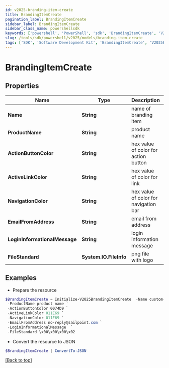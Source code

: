 ```yaml
---
id: v2025-branding-item-create
title: BrandingItemCreate
pagination_label: BrandingItemCreate
sidebar_label: BrandingItemCreate
sidebar_class_name: powershellsdk
keywords: ['powershell', 'PowerShell', 'sdk', 'BrandingItemCreate', 'V2025BrandingItemCreate'] 
slug: /tools/sdk/powershell/v2025/models/branding-item-create
tags: ['SDK', 'Software Development Kit', 'BrandingItemCreate', 'V2025BrandingItemCreate']
---
```



# BrandingItemCreate

## Properties

Name | Type | Description | Notes
------------ | ------------- | ------------- | -------------
**Name** | **String** | name of branding item | [required]
**ProductName** | **String** | product name | [required]
**ActionButtonColor** | **String** | hex value of color for action button | [optional] 
**ActiveLinkColor** | **String** | hex value of color for link | [optional] 
**NavigationColor** | **String** | hex value of color for navigation bar | [optional] 
**EmailFromAddress** | **String** | email from address | [optional] 
**LoginInformationalMessage** | **String** | login information message | [optional] 
**FileStandard** | **System.IO.FileInfo** | png file with logo | [optional] 

## Examples

- Prepare the resource
```powershell
$BrandingItemCreate = Initialize-V2025BrandingItemCreate  -Name custom-branding-item `
 -ProductName product name `
 -ActionButtonColor 0074D9 `
 -ActiveLinkColor 011E69 `
 -NavigationColor 011E69 `
 -EmailFromAddress no-reply@sailpoint.com `
 -LoginInformationalMessage  `
 -FileStandard \x00\x00\x00\x02
```

- Convert the resource to JSON
```powershell
$BrandingItemCreate | ConvertTo-JSON
```


[[Back to top]](#) 

